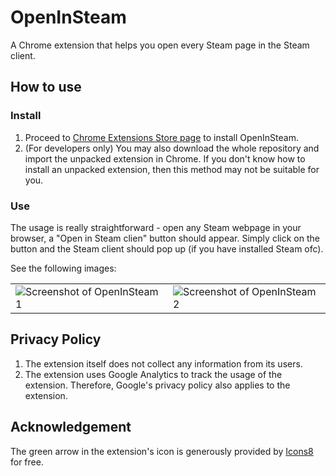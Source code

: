 # OpenInSteam
A Chrome extension that helps you open every Steam page in the Steam client.

## How to use

### Install
1. Proceed to [Chrome Extensions Store page](https://chrome.google.com/webstore/detail/kkghocbcijmjfmgbfhcnooaaipihngea) to install OpenInSteam.
2. (For developers only) You may also download the whole repository and import the unpacked extension in Chrome.
If you don't know how to install an unpacked extension, then this method may not be suitable for you.

### Use
The usage is really straightforward - open any Steam webpage in your browser,
a "Open in Steam clien" button should appear.
Simply click on the button and the Steam client should pop up (if you have installed Steam ofc).

See the following images:
<table>
    <tr>
        <td><img src="https://i.ibb.co/wKNhCzL/screen001.png" alt="Screenshot of OpenInSteam 1"></td>
        <td><img src="https://i.ibb.co/Tkfb5rM/screen002.png" alt="Screenshot of OpenInSteam 2"></td>
    </tr>
</table>

## Privacy Policy
1. The extension itself does not collect any information from its users.
2. The extension uses Google Analytics to track the usage of the extension.
Therefore, Google's privacy policy also applies to the extension.

## Acknowledgement
The green arrow in the extension's icon is generously provided by [Icons8](icons8.com) for free. 
